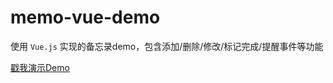 # memo-vue-demo

使用 `Vue.js` 实现的备忘录demo，包含添加/删除/修改/标记完成/提醒事件等功能

[戳我演示Demo](https://albertbobo.github.io/memo-vue-demo)

